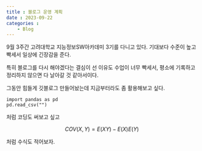 ```yaml
---
title : 블로그 운영 계획
date : 2023-09-22
categories : 
    - Blog
---
```


9월 3주간 고려대학교 지능정보SW아카데미 3기를 다니고 있다.
기대보다 수준이 높고 빡세서 일상에 긴장감을 준다.

특히 블로그를 다시 해야겠다는 결심이 선 이유도 수업이 너무 빡세서, 평소에 기록하고 정리하지 않으면 다 날아갈 것 같아서이다.

그동안 힘들게 깃블로그 만들어놨는데 지금부터라도 좀 활용해보고 싶다.

```
import pandas as pd
pd.read_csv("")
```

처럼 코딩도 써보고 싶고

$$
COV(X, Y) = E(XY) -E(X)E(Y)
$$

처럼 수식도 적어보자.
